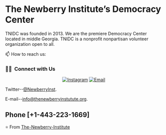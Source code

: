 # The Newberry Institute’s Democracy Center


TNIDC was founded in 2013.
We are the premiere Democracy Center located in middle Georgia. 
TNIDC is a nonprofit nonpartisan volunteer organization open to all.


📫 How to reach us:

<h3> 🤝🏻 &nbsp;Connect with Us </h3>
<!-- Contact us -->
<p align="center">
<a href="https://www.instagram.com//thenewberryinst/"><img alt="Instagram" src="https://img.shields.io/badge/Instagram-thenewberryinst-blue?style=flat-square&logo=instagram"></a>
<a href="info@thenewberryinstutute.org"><img alt="Email" src="https://img.shields.io/badge/Email-info@thenewberryinstutute.org-blue?style=flat-square&logo=gmail"></a>
</p>

Twitter--[@NewberryInst](https://twitter.com/NewberryInst).

E-mail--[info@thenewberryinstutute.org](info@thenewberryinstutute.org).

Phone [+1-443-223-1669]
---
⭐️ From [The-Newberry-Institute](https://github.com/The-Newberry-Institute) 

